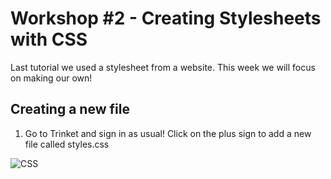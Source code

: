 # Workshop #2 - Creating Stylesheets with CSS
Last tutorial we used a stylesheet from a website. This week we will focus on making our own! 
## Creating a new file
1. Go to Trinket and sign in as usual! Click on the plus sign to add a new file called styles.css

![CSS](https://github.com/user-attachments/assets/f46cbc20-e28e-4032-9780-97270c8861c0)
